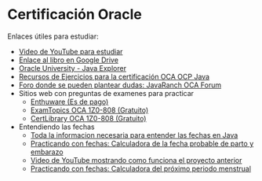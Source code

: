 <!DOCTYPE html> <html lang="es"> 
  <head> <meta charset="UTF-8"> <meta name="viewport" content="width=device-width, initial-scale=1.0"> 
   
  </head>
  <body> 
    <h1>Certificación Oracle</h1>
    <p>Enlaces útiles para estudiar:</p> 
    <ul> 
      <li><a href="https://www.youtube.com/watch?v=VXiCiPYqFMg&t=6677s">Video de YouTube para estudiar</a></li> 
      <li><a href="https://drive.google.com/drive/u/0/folders/18HwRCuU2PSuubbKkK8j1pUGAHY8ZtKzm">Enlace al libro en Google Drive</a></li> 
      <li><a href="https://mylearn.oracle.com/ou/learning-path/java-explorer/79726">Oracle University - Java Explorer</a></li> 
      <li><a href="https://enthuware.com/oca-ocp-java-certification-resources/268-oca-java-8-sample-questions">Recursos de Ejercicios para la certificación OCA OCP Java</a></li>
      <li><a href="https://coderanch.com/c/java">Foro donde se pueden plantear dudas: JavaRanch OCA Forum</a></li> 
      <li>
        <span>Sitios web con preguntas de examenes para practicar</span>
        <ul>
            <li><a href="https://enthuware.com/">Enthuware (Es de pago)</a></li>
            <li><a href="https://www.examtopics.com/exams/oracle/1z0-808/view/">ExamTopics OCA 1Z0-808 (Gratuito)</a></li>
            <li><a href="https://www.certlibrary.com/info/1z0-808">CertLibrary OCA 1Z0-808 (Gratuito) </a></li> 
        </ul>
     </li>
      <li>
        <span>Entendiendo las fechas</span>
        <ul>
            <li><a href="https://javautodidacta.es/tiempo-en-java-localdate-localtime/">Toda la informacion necesaria para entender las fechas en Java</a></li>
            <li><a href="https://github.com/FabyRossetto/CalculadoraMaternal">Practicando con fechas: Calculadora de la fecha probable de parto y embarazo</a></li>
            <li><a href="https://www.youtube.com/watch?v=qBzmSdkvg5U">Video de YouTube mostrando como funciona el proyecto anterior</a></li> 
          <li><a href="https://github.com/gianinazcurra/CalculadoraPeriodoMenstrual/blob/main/CalculadoraMenstruacion.java">Practicando con fechas: Calculadora del próximo periodo menstrual</a></li>
       </ul>
     </li>
    </ul> 
  </body> 
  </html>

